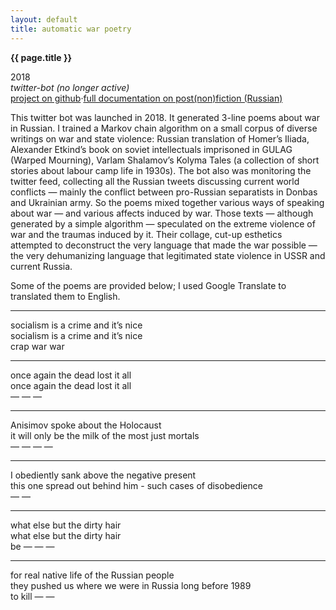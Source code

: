 ```yaml
---
layout: default
title: automatic war poetry
---
```


**{{ page.title }}**

2018\
_twitter-bot (no longer active)_\
[project on github](https://github.com/netkachevhum/homework/tree/new_branch/final%20project%202018%20twitter%20bot)·[full documentation on post(non)fiction (Russian)](https://postnonfiction.org/projects/armylyr/)

This twitter bot was launched in 2018. It generated 3-line poems about war in Russian. I trained a Markov chain algorithm on a small corpus of diverse writings on war and state violence: Russian translation of Homer’s Iliada, Alexander Etkind’s book on soviet intellectuals imprisoned in GULAG (Warped Mourning), Varlam Shalamov’s Kolyma Tales (a collection of short stories about labour camp life in 1930s). The bot also was monitoring the twitter feed, collecting all the Russian tweets discussing current world conflicts — mainly the conflict between pro-Russian separatists in Donbas and Ukrainian army. So the poems mixed together various ways of speaking about war — and various affects induced by war. Those texts — although generated by a simple algorithm — speculated on the extreme violence of war and the traumas induced by it. Their collage, cut-up esthetics attempted to deconstruct the very language that made the war possible — the very dehumanizing language that legitimated state violence in USSR and current Russia. 

Some of the poems are provided below; I used Google Translate to translated them to English. 

***

socialism is a crime and it’s nice\
socialism is a crime and it’s nice\
crap war war

*** 

once again the dead lost it all\
once again the dead lost it all\
— — —

***

Anisimov spoke about the Holocaust\
it will only be the milk of the most just mortals\
— — — —

***

I obediently sank above the negative present\
this one spread out behind him - such cases of disobedience\
— —

***

what else but the dirty hair\
what else but the dirty hair\
be — — — 

***

for real native life of the Russian people\
they pushed us where we were in Russia long before 1989\
to kill — —